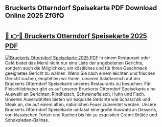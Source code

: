 ## Bruckerts Otterndorf Speisekarte PDF Download Online 2025 ZfGfQ

# <h2><a href="http://gc7mmhy.nevu.top/?p=Bruckerts+Otterndorf+Speisekarte">🔗 👉🔴 Bruckerts Otterndorf Speisekarte 2025 PDF</a></h2>

[![Bruckerts Otterndorf Speisekarte 2025 PDF](https://i.imgur.com/dBaPXMq.png)](http://gc7mmhy.nevu.top/?p=Bruckerts+Otterndorf+Speisekarte)
In einem Restaurant oder Café bietet das Menü nicht nur eine Liste der angebotenen Gerichte, sondern auch die Möglichkeit, ein köstliches und für Ihren Geschmack geeignetes Gericht zu wählen. Wenn Sie nach einem leichten und frischen Gericht suchen, empfehlen wir Ihnen, unseren Salatbereich auf der Bruckerts Otterndorf Speisekarte unseres Restaurants zu besuchen. Für Fleischliebhaber gibt es auf unserer Bruckerts Otterndorf Speisekarte eine Auswahl an Gerichten: Rindfleisch, Schweinefleisch, Huhn und Fisch. Unseren Auserwählten bieten wir exquisite Gerichte wie Schaschlik und Steak an, die auf einem alten, natürlichen Feuer zubereitet werden. Unsere Bruckerts Otterndorf Speisekarte umfasst eine große Auswahl an Desserts, von klassischen Torten und Kuchen bis hin zu exquisiten Crème Brûlée und Schokoladen-Balinas.
